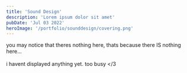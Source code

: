 ```yaml
---
title: 'Sound Design'
description: 'Lorem ipsum dolor sit amet'
pubDate: 'Jul 03 2022'
heroImage: '/portfolio/sounddesign/covering.png'
---
```


you may notice that theres nothing here, thats because there IS nothing here...<br><br>
i havent displayed anything yet. too busy </3